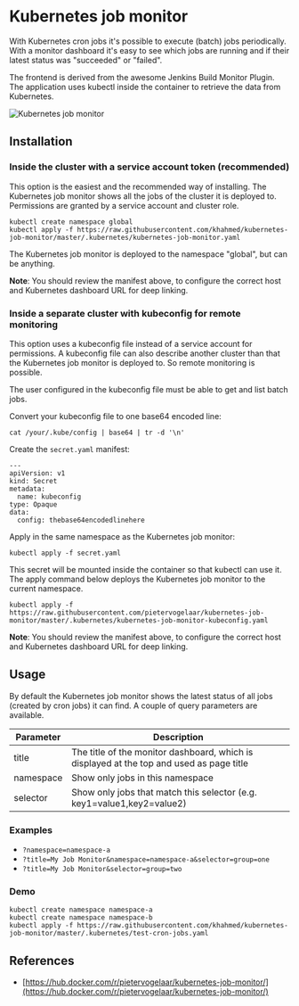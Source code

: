 # Kubernetes job monitor

With Kubernetes cron jobs it's possible to execute (batch) jobs periodically. With a monitor dashboard it's
easy to see which jobs are running and if their latest status was "succeeded" or "failed".

The frontend is derived from the awesome Jenkins Build Monitor Plugin. The application uses kubectl inside
the container to retrieve the data from Kubernetes.

![Kubernetes job monitor](https://raw.githubusercontent.com/pietervogelaar/kubernetes-job-monitor/master/docs/kubernetes-job-monitor.png)

## Installation

### Inside the cluster with a service account token (recommended)

This option is the easiest and the recommended way of installing. The Kubernetes job monitor shows all the jobs of
the cluster it is deployed to. Permissions are granted by a service account and cluster role.   

    kubectl create namespace global
    kubectl apply -f https://raw.githubusercontent.com/khahmed/kubernetes-job-monitor/master/.kubernetes/kubernetes-job-monitor.yaml
    
The Kubernetes job monitor is deployed to the namespace "global", but can be anything.

**Note**: You should review the manifest above, to configure the correct host and Kubernetes dashboard URL for
deep linking.
    
### Inside a separate cluster with kubeconfig for remote monitoring

This option uses a kubeconfig file instead of a service account for permissions. A kubeconfig file can
also describe another cluster than that the Kubernetes job monitor is deployed to. So remote monitoring is possible.

The user configured in the kubeconfig file must be able to get and list batch jobs. 

Convert your kubeconfig file to one base64 encoded line:

    cat /your/.kube/config | base64 | tr -d '\n'

Create the `secret.yaml` manifest:
    
    ---
    apiVersion: v1
    kind: Secret
    metadata:
      name: kubeconfig
    type: Opaque
    data:
      config: thebase64encodedlinehere

Apply in the same namespace as the Kubernetes job monitor:

    kubectl apply -f secret.yaml

This secret will be mounted inside the container so that kubectl can use it. The apply command below deploys the
Kubernetes job monitor to the current namespace.

    kubectl apply -f https://raw.githubusercontent.com/pietervogelaar/kubernetes-job-monitor/master/.kubernetes/kubernetes-job-monitor-kubeconfig.yaml

**Note**: You should review the manifest above, to configure the correct host and Kubernetes dashboard URL for
deep linking.

## Usage

By default the Kubernetes job monitor shows the latest status of all jobs (created by cron jobs) it can find. A couple
of query parameters are available.

| Parameter | Description |
| --- | --- |
| title | The title of the monitor dashboard, which is displayed at the top and used as page title
| namespace | Show only jobs in this namespace
| selector | Show only jobs that match this selector (e.g. key1=value1,key2=value2)

### Examples

- `?namespace=namespace-a`
- `?title=My Job Monitor&namespace=namespace-a&selector=group=one`
- `?title=My Job Monitor&selector=group=two`

### Demo

    kubectl create namespace namespace-a
    kubectl create namespace namespace-b
    kubectl apply -f https://raw.githubusercontent.com/khahmed/kubernetes-job-monitor/master/.kubernetes/test-cron-jobs.yaml

## References

- [https://hub.docker.com/r/pietervogelaar/kubernetes-job-monitor/](https://hub.docker.com/r/pietervogelaar/kubernetes-job-monitor/)
